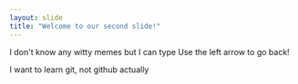 ```yaml
---
layout: slide
title: "Welcome to our second slide!"
---
```

I don't know any witty memes but I can type
Use the left arrow to go back!

I want to learn git, not github actually
